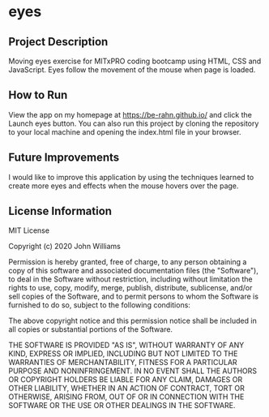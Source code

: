 # eyes

## Project Description
Moving eyes exercise for MITxPRO coding bootcamp using HTML, CSS and JavaScript. Eyes follow the movement of the mouse when page is loaded.

## How to Run
View the app on my homepage at https://be-rahn.github.io/ and click the Launch eyes button. You can also run this project by cloning the repository to your local machine and opening the index.html file in your browser.

## Future Improvements
I would like to improve this application by using the techniques learned to create more eyes and effects when the mouse hovers over the page.

## License Information
MIT License

Copyright (c) 2020 John Williams

Permission is hereby granted, free of charge, to any person obtaining a copy of this software and associated documentation files (the "Software"), to deal in the Software without restriction, including without limitation the rights to use, copy, modify, merge, publish, distribute, sublicense, and/or sell copies of the Software, and to permit persons to whom the Software is furnished to do so, subject to the following conditions:

The above copyright notice and this permission notice shall be included in all copies or substantial portions of the Software.

THE SOFTWARE IS PROVIDED "AS IS", WITHOUT WARRANTY OF ANY KIND, EXPRESS OR IMPLIED, INCLUDING BUT NOT LIMITED TO THE WARRANTIES OF MERCHANTABILITY, FITNESS FOR A PARTICULAR PURPOSE AND NONINFRINGEMENT. IN NO EVENT SHALL THE AUTHORS OR COPYRIGHT HOLDERS BE LIABLE FOR ANY CLAIM, DAMAGES OR OTHER LIABILITY, WHETHER IN AN ACTION OF CONTRACT, TORT OR OTHERWISE, ARISING FROM, OUT OF OR IN CONNECTION WITH THE SOFTWARE OR THE USE OR OTHER DEALINGS IN THE SOFTWARE.
